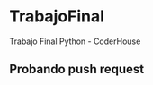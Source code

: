 # TrabajoFinal
Trabajo Final Python - CoderHouse
## Probando push request
<!-- 

Este es un desafio entregable de los alumnos:
    - Pablo Luis Figueroa
    - Nicolas Cestari
    - Lucas Leonel Diaz
para la plataforma Coderhouse.-

Este proyecto trata llevar a cabo una Drogueria a la que llamamos: <<Coder Pharma>> y mediante links y diversos formularios se podran visualizar los productos que tiene la misma, sus empleados, y sus principales clientes.

Mediante la creacion de varios templates, y funciones se pueden agregar, editar y eliminar los campos anteriormentes mencionados y el cambio realizado impactará en la base de datos.

En primera instancia, al ejectur el comando python manage.py runserver nos llevará a la pagina de inicio donde se encontrara la view elegida  con los links que nos redireccionaran a:

> PRODUCTOS
> CLIENTES
> EMPLEADOS

Dentro de cada link se ejecutara las views y templates correspondientes al link seleccionado donde permite gestionar los cambios.

-->